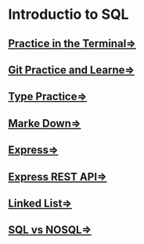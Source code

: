 # Introductio to SQL 





##  [Practice in the Terminal=>](terminal.md)

##  [Git Practice and Learne=>](GitPractice.md)
##  [Type Practice=>](typepractice.md)
##  [Marke Down=>](marke.md)
## [Express=>](express.md)
## [Express REST API=>](Es6.md)
## [Linked List=>](LinkedList.md)
## [SQL vs NOSQL=>](sql2.md)

